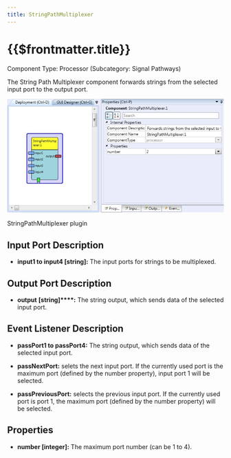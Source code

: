 ```yaml
---
title: StringPathMultiplexer
---
```


# {{$frontmatter.title}}

Component Type: Processor (Subcategory: Signal Pathways)

The String Path Multiplexer component forwards strings from the selected input port to the output port.

![Screenshot: StringPathMultiplexer plugin](./img/stringpathmultiplexer.jpg "Screenshot: StringPathMultiplexer plugin")

StringPathMultiplexer plugin

## Input Port Description

*   **input1 to input4 \[string\]:** The input ports for strings to be multiplexed.  
    

## Output Port Description

*   **output** **\[string\]****:** The string output, which sends data of the selected input port.

## Event Listener Description

*   **passPort1 to passPort4:** The string output, which sends data of the selected input port.  
    
*   **passNextPort:** selets the next input port. If the currently used port is the maximum port (defined by the number property), input port 1 will be selected.  
    
*   **passPreviousPort:** selects the previous input port. If the currently used port is port 1, the maximum port (defined by the number property) will be selected.

## Properties

*   **number \[integer\]:** The maximum port number (can be 1 to 4).